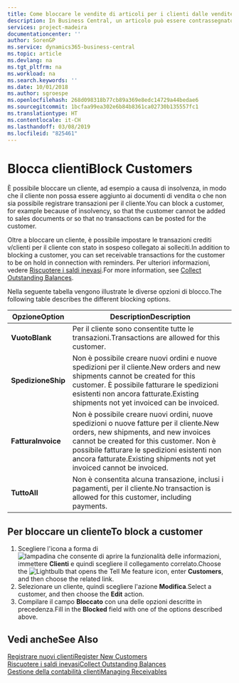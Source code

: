 ```yaml
---
title: Come bloccare le vendite di articoli per i clienti dalle vendite o dagli acquisti
description: In Business Central, un articolo può essere contrassegnato come bloccato per la vendita, per l'acquisto o per tutti gli scopi.
services: project-madeira
documentationcenter: ''
author: SorenGP
ms.service: dynamics365-business-central
ms.topic: article
ms.devlang: na
ms.tgt_pltfrm: na
ms.workload: na
ms.search.keywords: ''
ms.date: 10/01/2018
ms.author: sgroespe
ms.openlocfilehash: 268d098318b77cb89a369e8edc14729a44bedae6
ms.sourcegitcommit: 1bcfaa99ea302e6b84b8361ca02730b135557fc1
ms.translationtype: HT
ms.contentlocale: it-CH
ms.lasthandoff: 03/08/2019
ms.locfileid: "825461"
---
```

# <a name="block-customers"></a><span data-ttu-id="2b225-103">Blocca clienti</span><span class="sxs-lookup"><span data-stu-id="2b225-103">Block Customers</span></span>
<span data-ttu-id="2b225-104">È possibile bloccare un cliente, ad esempio a causa di insolvenza, in modo che il cliente non possa essere aggiunto ai documenti di vendita o che non sia possibile registrare transazioni per il cliente.</span><span class="sxs-lookup"><span data-stu-id="2b225-104">You can block a customer, for example because of insolvency, so that the customer cannot be added to sales documents or so that no transactions can be posted for the customer.</span></span>

<span data-ttu-id="2b225-105">Oltre a bloccare un cliente, è possibile impostare le transazioni crediti v/clienti per il cliente con stato in sospeso collegato ai solleciti.</span><span class="sxs-lookup"><span data-stu-id="2b225-105">In addition to blocking a customer, you can set receivable transactions for the customer to be on hold in connection with reminders.</span></span> <span data-ttu-id="2b225-106">Per ulteriori informazioni, vedere [Riscuotere i saldi inevasi](receivables-collect-outstanding-balances.md).</span><span class="sxs-lookup"><span data-stu-id="2b225-106">For more information, see [Collect Outstanding Balances](receivables-collect-outstanding-balances.md).</span></span>   

<span data-ttu-id="2b225-107">Nella seguente tabella vengono illustrate le diverse opzioni di blocco.</span><span class="sxs-lookup"><span data-stu-id="2b225-107">The following table describes the different blocking options.</span></span>  

|<span data-ttu-id="2b225-108">Opzione</span><span class="sxs-lookup"><span data-stu-id="2b225-108">Option</span></span>|<span data-ttu-id="2b225-109">Description</span><span class="sxs-lookup"><span data-stu-id="2b225-109">Description</span></span>|  
|--------------------|------------|  
|<span data-ttu-id="2b225-110">**Vuoto**</span><span class="sxs-lookup"><span data-stu-id="2b225-110">**Blank**</span></span>|<span data-ttu-id="2b225-111">Per il cliente sono consentite tutte le transazioni.</span><span class="sxs-lookup"><span data-stu-id="2b225-111">Transactions are allowed for this customer.</span></span>|
|<span data-ttu-id="2b225-112">**Spedizione**</span><span class="sxs-lookup"><span data-stu-id="2b225-112">**Ship**</span></span>|<span data-ttu-id="2b225-113">Non è possibile creare nuovi ordini e nuove spedizioni per il cliente.</span><span class="sxs-lookup"><span data-stu-id="2b225-113">New orders and new shipments cannot be created for this customer.</span></span> <span data-ttu-id="2b225-114">È possibile fatturare le spedizioni esistenti non ancora fatturate.</span><span class="sxs-lookup"><span data-stu-id="2b225-114">Existing shipments not yet invoiced can be invoiced.</span></span>|  
|<span data-ttu-id="2b225-115">**Fattura**</span><span class="sxs-lookup"><span data-stu-id="2b225-115">**Invoice**</span></span>|<span data-ttu-id="2b225-116">Non è possibile creare nuovi ordini, nuove spedizioni o nuove fatture per il cliente.</span><span class="sxs-lookup"><span data-stu-id="2b225-116">New orders, new shipments, and new invoices cannot be created for this customer.</span></span> <span data-ttu-id="2b225-117">Non è possibile fatturare le spedizioni esistenti non ancora fatturate.</span><span class="sxs-lookup"><span data-stu-id="2b225-117">Existing shipments not yet invoiced cannot be invoiced.</span></span>|  
|<span data-ttu-id="2b225-118">**Tutto**</span><span class="sxs-lookup"><span data-stu-id="2b225-118">**All**</span></span>|<span data-ttu-id="2b225-119">Non è consentita alcuna transazione, inclusi i pagamenti, per il cliente.</span><span class="sxs-lookup"><span data-stu-id="2b225-119">No transaction is allowed for this customer, including payments.</span></span>|  

## <a name="to-block-a-customer"></a><span data-ttu-id="2b225-120">Per bloccare un cliente</span><span class="sxs-lookup"><span data-stu-id="2b225-120">To block a customer</span></span>  
1. <span data-ttu-id="2b225-121">Scegliere l'icona a forma di ![lampadina che consente di aprire la funzionalità delle informazioni](media/ui-search/search_small.png "Informazioni sull'operazione che si desidera eseguire"), immettere **Clienti** e quindi scegliere il collegamento correlato.</span><span class="sxs-lookup"><span data-stu-id="2b225-121">Choose the ![Lightbulb that opens the Tell Me feature](media/ui-search/search_small.png "Tell me what you want to do") icon, enter **Customers**, and then choose the related link.</span></span>
2. <span data-ttu-id="2b225-122">Selezionare un cliente, quindi scegliere l'azione **Modifica**.</span><span class="sxs-lookup"><span data-stu-id="2b225-122">Select a customer, and then choose the **Edit** action.</span></span>
3. <span data-ttu-id="2b225-123">Compilare il campo **Bloccato** con una delle opzioni descritte in precedenza.</span><span class="sxs-lookup"><span data-stu-id="2b225-123">Fill in the **Blocked** field with one of the options described above.</span></span>

## <a name="see-also"></a><span data-ttu-id="2b225-124">Vedi anche</span><span class="sxs-lookup"><span data-stu-id="2b225-124">See Also</span></span>  
[<span data-ttu-id="2b225-125">Registrare nuovi clienti</span><span class="sxs-lookup"><span data-stu-id="2b225-125">Register New Customers</span></span>](sales-how-register-new-customers.md)  
[<span data-ttu-id="2b225-126">Riscuotere i saldi inevasi</span><span class="sxs-lookup"><span data-stu-id="2b225-126">Collect Outstanding Balances</span></span>](receivables-collect-outstanding-balances.md)  
[<span data-ttu-id="2b225-127">Gestione della contabilità clienti</span><span class="sxs-lookup"><span data-stu-id="2b225-127">Managing Receivables</span></span>](receivables-manage-receivables.md)  
